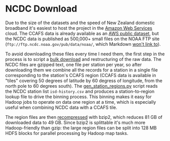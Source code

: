 # NCDC Download

Due to the size of the datasets and the speed of New Zealand domestic broadband
it's easiest to host the project in the
[Amazon Web Services](http://aws.amazon.com/) cloud. The CCAFS data is already
available as an
[AWS public dataset](http://aws.amazon.com/datasets/0241269495883982), but the
NCDC data is published as 500,000+ small files on the NOAA FTP site
(`ftp://ftp.ncdc.noaa.gov/pub/data/noaa/`, which Markdown
[won't link to](https://github.com/jch/html-pipeline/issues/187)).

To avoid downloading
these files every time I need them, the first step in the process is to
script a [bulk download](ncdc_download.sh) and restructuring of the raw data.
The NCDC files are
gzipped text, one file per station per year, so after downloading them we
combine all the records for a station in a single file corresponding to the
station's CCAFS region (CCAFS data is available in "tiles" covering 50 degrees
of latitude by 60 degress of longitude, from the north pole to 60 degrees
south). The [gen\_station\_regions.py](gen\_station\_regions.py)
script reads the NCDC station list `isd-history.csv` and produces a
station-to-region lookup file to drive the binning process. This binning makes
it easy for Hadoop jobs to operate on data one region at a time, which is
especially useful when combining NCDC data with a CCAFS tile.

The region files are then [recompressed](ncdc_recompress.py) with bzip2,
which reduces 81 GB of downloaded data to 49 GB. Since bzip2 is splittable it's
much more Hadoop-friendly than gzip: the large region files can be split into
128 MB HDFS blocks for parallel processing by Hadoop map tasks.
